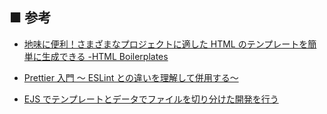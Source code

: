 ## ■ 参考

- [地味に便利！さまざまなプロジェクトに適した HTML のテンプレートを簡単に生成できる -HTML Boilerplates](https://coliss.com/articles/build-websites/operation/work/html-boilerplates.html)

- [Prettier 入門 ～ ESLint との違いを理解して併用する～](https://qiita.com/soarflat/items/06377f3b96964964a65d)

- [EJS でテンプレートとデータでファイルを切り分けた開発を行う](https://designsupply-web.com/media/knowledgeside/5907/)
